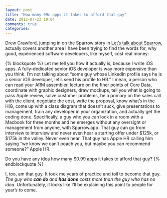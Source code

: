 ```yaml
---
layout: post
title: "How many 99c apps it takes to afford that guy"
date: 2012-07-23 10:04
comments: true
categories: 
---
```


Drew Crawford, jumping in on the Sparrow story in [Let’s talk about Sparrow](http://sealedabstract.com/rants/lets-talk-about-sparrow/), actually covers another area I have been trying to find the words for, why good, experienced software developers, like myself, cost real money:

{% blockquote %}
Let me tell you how it actually is, because I write iOS apps.  A fully-dedicated senior iOS developer is way more expensive than you think.  I’m not talking about “some guy whose LinkedIn profile says he is a senior iOS developer, let’s send his profile to HR.”  I mean, a person who can read your ARM assembler, lecture on the finer points of Core Data, coordinate with graphic designers, draw mockups, tell you what is going to pass Apple review, solve customer problems, be a primary on the sales call with the client, negotiate the cost, write the proposal, know what’s in the HIG, come up with a class diagram that doesn’t suck, give presentations to management, train any developer in your organization, and actually get the coding done.  Specifically, a guy who you can lock in a room with a Macbook for three months and he emerges without any oversight or management from anyone, with Sparrow.app.  That guy can go from interview to interview and never even hear a starting offer under $125k, or $175k in the valley.  Never even hear.  That guy has Apple HR calling him saying “we know we can’t poach you, but maybe you can recommend someone?”  Apple HR.

Do you have any idea how many $0.99 apps it takes to afford that guy?
{% endblockquote %}

I, too, am that guy. It took me years of practice and toil to become that guy. *The guy who **can do** and **has done** costs more than the guy who has no idea*. Unfortunately, it looks like I’ll be explaining this point to people for year’s to come.
